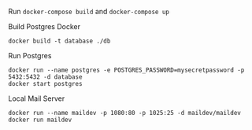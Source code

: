 Run `docker-compose build` and `docker-compose up`



Build Postgres Docker
```
docker build -t database ./db
```

Run Postgres
```
docker run --name postgres -e POSTGRES_PASSWORD=mysecretpassword -p 5432:5432 -d database
docker start postgres
```

Local Mail Server
```
docker run --name maildev -p 1080:80 -p 1025:25 -d maildev/maildev
docker run maildev
```

